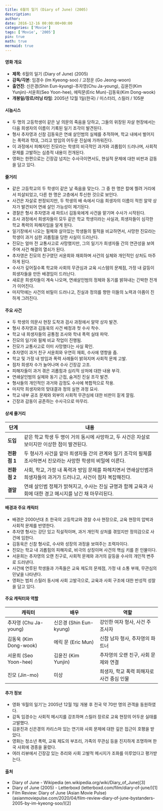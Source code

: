 ```yaml
---
title: 6월의 일기 (Diary of June) (2005)
description: 
author: 
date: 2016-12-16 00:00:00+00:00
categories: ['Movie']
tags: ['Movie', '2005']
pin: true
math: true
mermaid: true
---
```

#### 영화 개요

- **제목**: 6월의 일기 (Diary of June) (2005)  
- **감독/각본**: 임경수 (Im Kyeong-soo) / 고정운 (Go Jeong-woon)  
- **출연진**: 신은경(Shin Eun-kyung)-추자영(Chu Ja-young), 김윤진(Kim Yunjin)-서윤희(Seo Yoon-hee), 에릭문(Eric Mun)-김동욱(Kim Dong-wook)  
- **개봉일/장르/러닝 타임**: 2005년 12월 1일(한국) / 미스터리, 스릴러 / 105분  

#### 시놉시스

- 두 명의 고등학생이 같은 날 의문의 죽음을 당하고, 그들의 위장된 자살 현장에서는 다음 희생자의 이름이 기록된 일기 조각이 발견된다.  
- 형사 추자영과 신참 김동욱은 연쇄 살인범의 실체를 추적하며, 학교 내에서 벌어지는 폭력과 학대, 그리고 방임의 어두운 진실에 가까워진다.  
- 이 과정에서 피해자인 진모라는 학생의 비극적인 과거와 괴롭힘이 드러나며, 사회적 문제를 고발하는 심층적 내용이 전개된다.  
- 영화는 한편으로는 긴장감 넘치는 수사극이면서도, 현실적 문제에 대한 비판과 감동을 담고 있다.  

#### 줄거리

- 같은 고등학교의 두 학생이 같은 날 죽음을 맞는다. 그 중 한 명은 칼에 찔려 거리에서 피살되었고, 다른 한 명은 고층에서 투신한 것으로 보인다.  
- 사건은 자살로 판정되지만, 두 학생의 배 속에서 다음 희생자의 이름이 적힌 알약 상자가 발견되어 연쇄 살인 가능성이 제기된다.  
- 경찰은 형사 추자영과 새 파트너 김동욱에게 사건을 맡기며 수사가 시작된다.  
- 조사 과정에서 희생자들이 모두 같은 학교 학생이라는 사실과, 희생자들이 심각한 학교 폭력의 피해자임을 알게 된다.  
- 일기장에서 나오는 필체와 살아있는 학생들의 필적을 비교하면서, 사망한 진모라는 학생이 과거 심한 괴롭힘을 당한 사실이 드러난다.  
- 진모는 얼마 전 교통사고로 사망했지만, 그의 일기가 희생자들 간의 연관성을 보여주며 사건 해결의 열쇠가 된다.  
- 추자영은 진모의 친구였던 서윤희와 재회하며 사건의 실체와 개인적인 상처도 마주하게 된다.  
- 수사가 깊어질수록 학교와 사회의 무관심과 교육 시스템의 문제점, 가정 내 갈등이 희생자들을 만든 배경임이 드러난다.  
- 새로운 희생자들이 계속 나오며, 연쇄살인범의 정체와 동기를 밝혀내는 긴박한 전개가 이어진다.  
- 마지막에는 사건의 비밀이 드러나고, 진실과 정의를 향한 이들의 노력과 아픔이 진하게 그려진다.  

#### 주요 사건

- 두 학생의 의문사 현장 도착과 검사 과정에서 알약 상자 발견.  
- 형사 추자영과 김동욱의 사건 배정과 첫 수사 착수.  
- 학교 내 희생자들의 공통점 조사와 학내 폭력 실태 파악.  
- 진모의 일기와 필체 비교 작업이 진행됨.  
- 진모가 교통사고로 이미 사망했다는 사실 확인.  
- 추자영이 과거 친구 서윤희와 우연히 재회, 수사에 영향을 줌.  
- 학교 및 가정 내 방임과 폭력 사례들이 밝혀지며 사회적 문제 고발.  
- 점차 희생자 수가 늘어나며 수사 긴장감 고조.  
- 피해자들이 과거 겪은 괴롭힘과 심리적 상처에 대한 내용 부각.  
- 연쇄살인범의 실체와 동기 근접, 숨겨진 진실 조각 발견.  
- 형사들의 개인적인 과거와 감정도 수사에 복합적으로 작용.  
- 마지막 희생자와의 맞대결과 정의 실현 과정 묘사.  
- 학교 내부 공조 문제와 외부의 사회적 무관심에 대한 비판이 짙게 깔림.  
- 긴장과 감동이 공존하는 수사극으로 마무리.  

#### 상세 줄거리

| **단계** | **내용** |
|----------|----------|
| **도입** | 같은 학교 학생 두 명이 거의 동시에 사망하고, 두 사건은 자살로 보이지만 이상한 점이 발견된다. |
| **전환점 1** | 두 형사가 사건을 맡아 희생자들 간의 관계와 일기 조각의 필체를 조사하면서 진모라는 사망한 학생의 비밀에 이른다. |
| **전환점 2** | 사회, 학교, 가정 내 폭력과 방임 문제를 파헤치면서 연쇄살인범과 희생자들의 과거가 드러나고, 사건이 점차 복잡해진다. |
| **결말** | 연쇄 살인범 정체가 밝혀지고, 수사는 진실 규명과 함께 교육과 사회에 대한 경고 메시지를 남긴 채 마무리된다. |

#### 배경과 주요 캐릭터

- 배경은 2000년대 초 한국의 고등학교와 경찰 수사 현장으로, 교육 현장의 압박과 사회적 문제를 반영한다.  
- 추자영 형사는 강단 있고 직설적이며, 과거 개인적 상처를 겪었지만 정의감으로 사건에 임한다.  
- 김동욱은 신참 형사로, 수사와 성장의 과정을 보여주는 조력자이다.  
- 진모는 학교 내 괴롭힘의 피해자로, 비극의 상징이며 사건의 핵심 키를 쥔 인물이다.  
- 서윤희는 추자영의 오랜 친구로, 사회적 문제와 과거의 갈등을 수사의 개인적 변주로 드러낸다.  
- 사건에 연루된 학생들과 가족들은 교육 제도의 문제점, 가정 내 소통 부재, 무관심의 민낯을 나타낸다.  
- 영화는 범죄 스릴러 동시에 사회 고발극으로, 교육과 사회 구조에 대한 반성적 성찰을 담고 있다.  

#### 주요 캐릭터와 역할

| **캐릭터** | **배우** | **역할** |
|------------|----------|----------|
| 추자영 (Chu Ja-young) | 신은경 (Shin Eun-kyung) | 강인한 여자 형사, 사건 주 조사자 |
| 김동욱 (Kim Dong-wook) | 에릭 문 (Eric Mun) | 신참 남자 형사, 추자영의 파트너 |
| 서윤희 (Seo Yoon-hee) | 김윤진 (Kim Yunjin) | 추자영의 오랜 친구, 사회 문제와 연결 |
| 진모 (Jin-mo) | 미상 | 희생자, 학교 폭력 피해자로 사건 중심 인물 |

#### 추가 정보

- 영화 ‘6월의 일기’는 2005년 12월 1일 개봉 후 전국 약 70만 명의 관객을 동원하였다.  
- 감독 임경수는 사회적 메시지를 강조하며 스릴러 장르로 교육 현장의 어두운 실태를 고발했다.  
- 김윤진과 신은경의 카리스마 있는 연기와 사회 문제에 대한 깊은 접근이 호평을 받았다.  
- 영화는 청소년 폭력, 교육 제도의 부조리, 가족의 무관심 등을 진지하게 조명하며 한국 사회에 경종을 울렸다.  
- 여러 리뷰에서 긴장감 있는 추리와 사회 고발적 메시지가 조화를 이루었다고 평가받는다.  

#### 출처

- Diary of June - Wikipedia (en.wikipedia.org/wiki/Diary_of_June)[3]  
- Diary of June (2005) - Letterboxd (letterboxd.com/film/diary-of-june/)[1]  
- Film Review: Diary of June (Asian Movie Pulse) (asianmoviepulse.com/2020/04/film-review-diary-of-june-bystanders-2005-by-im-kyeong-soo/)[2]
